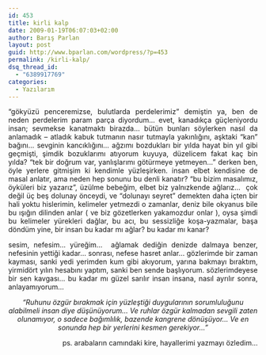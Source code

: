 ```yaml
---
id: 453
title: kirli kalp
date: 2009-01-19T06:07:03+02:00
author: Barış Parlan
layout: post
guid: http://www.bparlan.com/wordpress/?p=453
permalink: /kirli-kalp/
dsq_thread_id:
  - "6389917769"
categories:
  - Yazılarım
---
```

<div class="ttr_start">
</div>

<p style="text-align: justify;">
  &#8220;gökyüzü penceremizse, bulutlarda perdelerimiz&#8221; demiştin ya, ben de neden perdelerim param parça diyordum&#8230; evet, kanadıkça güçleniyordu insan; sevmekse kanatmaktı birazda&#8230; bütün bunları söylerken nasıl da anlamadık &#8211; atladık kabuk tutmanın nasır tutmayla yakınlığını, aşktaki &#8220;kan&#8221; bağını&#8230; sevginin kancıklığını&#8230; ağzımı bozdukları bir yılda hayat bin yıl gibi geçmişti, şimdik bozuklarımı atıyorum kuyuya, düzelicem fakat kaç bin yılda? &#8220;tek bir doğrum var, yanlışlarımı götürmeye yetmeyen&#8230;&#8221; derken ben, öyle yerlere gitmişim ki kendimle yüzleşirken. insan elbet kendisine de masal anlatır, ama neden hep sonunu bu denli kanatır? &#8220;bu bizim masalımız, öyküleri biz yazarız&#8221;, üzülme bebeğim, elbet biz yalnızkende ağlarız&#8230;  <!--more-->çok değil üç beş dolunay önceydi, ve &#8220;dolunayı seyret&#8221; demekten daha içten bir hali yoktu hislerimin, kelimeler yetmezdi o zamanlar, deniz bile okyanus bile bu ışığın dilinden anlar ( ve biz gözetlerken yakamozdur onlar ), oysa şimdi bu kelimeler yürekleri dağlar, bu acı, bu sessizliğe koşa-yazmalar, başa döndüm yine, bir insan bu kadar mı ağlar? bu kadar mı kanar?
</p>

<p style="text-align: justify;">
  sesim, nefesim&#8230; yüreğim&#8230;  ağlamak dediğin denizde dalmaya benzer, nefesinin yettiği kadar&#8230; sonrası, nefese hasret anlar&#8230; gözlerimde bir zaman kayması, sanki yedi yerimden kum gibi akıyorum, yarına bakmayı bıraktım, yirmidört yılın hesabını yaptım, sanki ben sende başlıyorum. sözlerimdeyese bir sen kavgası&#8230; bu kadar mı güzel sarılır insan insana, nasıl ayrılır sonra, anlayamıyorum&#8230;
</p>

<p style="text-align: center;">
  <em>&#8220;Ruhunu özgür bırakmak için yüzleştiği duygularının sorumluluğunu alabilmeli insan diye düşünüyorum&#8230; Ve ruhlar özgür kalmadan sevgili zaten olunamıyor, o sadece bağımlılık, bazende kangrene dönüşüyor&#8230; Ve en sonunda hep bir yerlerini kesmen gerekiyor&#8230;&#8221;</em>
</p>

<p style="text-align: right;">
  ps. arabaların camındaki kire, hayallerimi yazmayı özledim&#8230;
</p>

<div class="ttr_end">
</div>